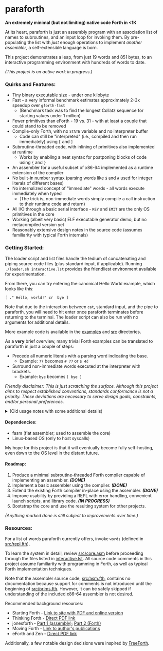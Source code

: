 # paraforth
**An extremely minimal (but not limiting) native code Forth in <1K**

At its heart, paraforth is just an assembly program with an association list of names to subroutines, and an input loop for invoking them.
By pre-populating the list with *just* enough operations to implement *another assembler*, a self-extensible language is born.

This project demonstrates a leap, from just 19 words and 851 bytes, to an interactive programming environment with hundreds of words to date.

_(This project is an active work in progress.)_

### Quirks and Features:

* Tiny binary executable size - under one kilobyte
* Fast - a very informal benchmark estimates approximately 2-3x speedup over `gforth-fast`
  * (Benchmark task was to find the longest Collatz sequence for starting values under 1 million)
* Fewer primitives than eForth - 19 vs. 31 - with at least a couple that could stand to be removed
* Compile-only Forth, with no `STATE` variable and no interpreter buffer
  * Code can still be "interpreted" (i.e., compiled and then run immediately) using `[` and `]`
* Subroutine-threaded code, with inlining of primitives also implemented at runtime
  * Works by enabling a neat syntax for postponing blocks of code using `{` and `}`
* An assembler for a useful subset of x86-64 implemented as a runtime extension of the compiler
* No built-in number syntax (parsing words like `$` and `#` used for integer literals of different bases)
* No internalized concept of "immediate" words - all words execute immediately when typed
  * (The trick is, non-immediate words simply compile a call instruction to their runtime code and return)
* All I/O through a basic serial interface - `KEY` and `EMIT` are the only OS primitives in the core
* Working (albeit very basic) ELF executable generator demo, but no metacompiled version yet
* Reasonably extensive design notes in the source code (assumes familiarity with typical Forth internals)

### Getting Started:

The loader script and list files handle the tedium of concatenating and piping source code files (plus standard input, if applicable).
Running `./loader.sh interactive.lst` provides the friendliest environment available for experimentation.

From there, you can try entering the canonical Hello World example, which looks like this:

    [ ." Hello, world!" cr  bye ]

Note that due to the interaction between `cat`, standard input, and the pipe to paraforth, you will need to hit enter once paraforth terminates before returning to the terminal.
The loader script can also be run with no arguments for additional details.

More example code is available in the [examples](examples) and [src](src) directories.

As a **very** brief overview, many trivial Forth examples can be translated to paraforth in just a couple of steps:
* Precede all numeric literals with a parsing word indicating the base.
  * Example: `77` becomes `# 77` or `$ 4d`
* Surround non-immediate words executed at the interpreter with brackets.
  * Example: `bye` becomes `[ bye ]`
 
_Friendly disclaimer: This is just scratching the surface.
Although this project aims to respect established conventions, standards conformance is not a priority.
These deviations are necessary to serve design goals, constraints, and/or personal preferences._

<details>
<summary> (Old usage notes with some additional details) </summary>
 
* Compile with `make`
* Run manually with, e.g., `cat input | ./paraforth > output` or `cat input - | ./paraforth`
* Debug with `gdb paraforth -ex 'r < <(cat input)'` and an `int3` assembled somewhere
  * Tip: Disassemble latest word with `x/10i $rsi+9+N` where *N* is the length of its name (i.e., `x/1c $rsi+8`)
* Disassemble using `objdump -b binary -m i386:x86-64 -D paraforth`
 
</details>

#### Dependencies:

* fasm (flat assembler; used to assemble the core)
* Linux-based OS (only to host syscalls)

My hope for this project is that it will eventually become fully self-hosting, even down to the OS level in the distant future.

#### Roadmap:

1. Produce a minimal subroutine-threaded Forth compiler capable of implementing an assembler. ***(DONE)***
2. Implement a basic assembler using the compiler. ***(DONE)***
3. Extend the existing Forth compiler in-place using the assembler. ***(DONE)***
4. Improve usability by providing a REPL with error handling, convenient launch scripts, and library code. ***(IN PROGRESS)***
5. Bootstrap the core and use the resulting system for other projects.

_(Anything marked done is still subject to improvements over time.)_

### Resources:

For a list of words paraforth currently offers, invoke `words` (defined in [src/repl.fth](src/repl.fth)).

To learn the system in detail, review [src/core.asm](src/core.asm) before proceeding through the files listed in [interactive.lst](interactive.lst). All source code comments in this project assume familiarity with programming in Forth, as well as typical Forth implementation techniques.

Note that the assembler source code, [src/asm.fth](src/asm.fth), contains no documentation because support for comments is not introduced until the beginning of [src/prims.fth](src/prims.fth).
However, it can be safely skipped if understanding of the included x86-64 assembler is not desired.

Recommended background resources:
  * Starting Forth - [Link to site with PDF and online version](https://www.forth.com/starting-forth/)
  * Thinking Forth - [Direct PDF link](https://www.forth.com/wp-content/uploads/2018/11/thinking-forth-color.pdf)
  * jonesforth - [Part 1 (assembly)](https://github.com/nornagon/jonesforth/blob/master/jonesforth.S); [Part 2 (Forth)](https://github.com/nornagon/jonesforth/blob/master/jonesforth.f)
  * Moving Forth - [Link to author's publications](https://www.bradrodriguez.com/papers/index.html)
  * eForth and Zen - [Direct PDF link](http://www.forth.org/OffeteStore/1013_eForthAndZen.pdf)

Additionally, a few notable design decisions were inspired by [FreeForth](http://christophe.lavarenne.free.fr/ff/).
